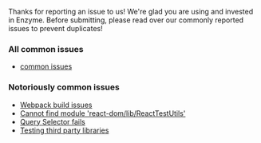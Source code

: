Thanks for reporting an issue to us! We're glad you are using and invested in Enzyme.
Before submitting, please read over our commonly reported issues to prevent duplicates!

### All common issues

* [common issues](/docs/common-issues)

### Notoriously common issues

* [Webpack build issues](/docs/common-issues#webpackbuildissues)
* [Cannot find module 'react-dom/lib/ReactTestUtils'](/docs/common-issues)
* [Query Selector fails](/docs/common-issues#queryselectorfails)
* [Testing third party libraries](/docs/common-issues#testingthirdpartylibraries)

